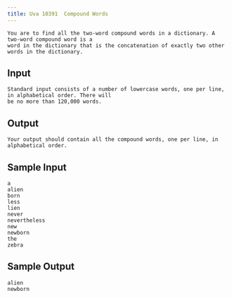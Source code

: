 ```yaml
---
title: Uva 10391  Compound Words
---
```



```
You are to find all the two-word compound words in a dictionary. A two-word compound word is a
word in the dictionary that is the concatenation of exactly two other words in the dictionary.
```

## Input

```
Standard input consists of a number of lowercase words, one per line, in alphabetical order. There will
be no more than 120,000 words.

```

## Output

```
Your output should contain all the compound words, one per line, in alphabetical order.

```

## Sample Input

```
a
alien
born
less
lien
never
nevertheless
new
newborn
the
zebra

```

## Sample Output

```
alien
newborn
```
